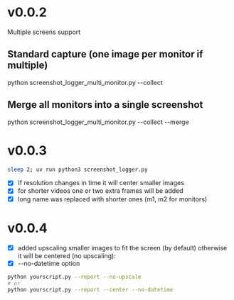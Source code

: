 # v0.0.2

Multiple screens support

## Standard capture (one image per monitor if multiple)

python screenshot_logger_multi_monitor.py --collect

## Merge all monitors into a single screenshot

python screenshot_logger_multi_monitor.py --collect --merge

# v0.0.3

```sh
sleep 2; uv run python3 screenshot_logger.py
```

- [x] If resolution changes in time it will center smaller images
- [x] for shorter videos one or two extra frames will be added
- [x] long name was replaced with shorter ones (m1, m2 for monitors)

# v0.0.4

- [x] added upscaling smaller images to fit the screen (by default)
      otherwise it will be centered (no upscaling):
- [x] --no-datetime option

```sh
python yourscript.py --report --no-upscale
# or
python yourscript.py --report --center --no-datetime
```
